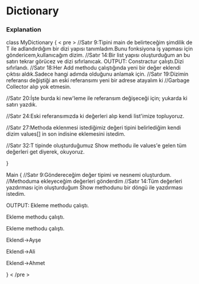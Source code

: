 # Dictionary
### Explanation


class MyDictionary<T>
{
< pre >
//Satır 9:Tipini main de belirteceğim şimdilik de T ile adlandırdığım bir dizi yapısı tanımladım.Bunu fonksiyona iş yapması için göndericem,kullanıcağım dizim.
//Satır 14:Bir list yapısı oluşturduğum an bu satırı tekrar görücez ve dizi sıfırlanıcak.
 OUTPUT: 
        Constractur çalıştı.Dizi sıfırlandı.
//Satır 18:Her Add methodu çalıştığında yeni bir değer eklendi çıktısı aldık.Sadece hangi adımda olduğunu anlamak için.
//Satır 19:Dizimin referansı değiştiği an eski referansımı yeni bir adrese atayalım ki 
//Garbage Collector alıp yok etmesin.
 
//Satır 20:İşte burda ki new'leme ile referansım değişeceği için; yukarda ki satırı yazdık.

//Satır 24:Eski referansımızda ki değerleri alıp kendi list'imize topluyoruz.

//Satır 27:Methoda eklenmesi istediğimiz değeri tipini belirlediğim kendi dizim values[] in son indisine eklemesini istedim.

//Satır 32:T tipinde oluşturduğumuz Show methodu ile values'e gelen tüm değerleri get diyerek, okuyoruz.

}

Main
{
//Satır 9:Göndereceğim değer tipimi ve nesnemi oluşturdum.
//Methoduma ekleyeceğim değerleri gönderdim 
//Satır 14:Tüm değerleri yazdırması için oluşturduğum Show methodunu bir döngü ile yazdırması istedim.

 OUTPUT: 
Ekleme methodu çalıştı.

Ekleme methodu çalıştı.

Ekleme methodu çalıştı.

Eklendi->Ayşe

Eklendi->Ali

Eklendi->Ahmet

}
< /pre >